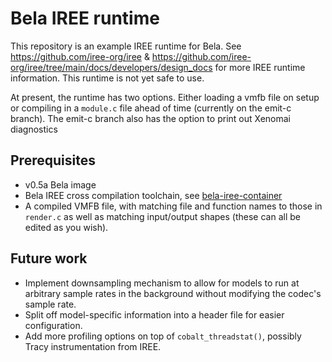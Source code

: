 # Bela IREE runtime

This repository is an example IREE runtime for Bela. See https://github.com/iree-org/iree & https://github.com/iree-org/iree/tree/main/docs/developers/design_docs for more IREE runtime information. This runtime is not yet safe to use.

At present, the runtime has two options. Either loading a vmfb file on setup or compiling in a `module.c` file ahead of time (currently on the emit-c branch). The emit-c branch also has the option to print out Xenomai diagnostics

## Prerequisites

- v0.5a Bela image
- Bela IREE cross compilation toolchain, see [bela-iree-container](https://github.com/ezrapierce000/bela-iree-container)
- A compiled VMFB file, with matching file and function names to those in `render.c` as well as matching input/output shapes (these can all be edited as you wish).

## Future work

- Implement downsampling mechanism to allow for models to run at arbitrary sample rates in the background without modifying the codec's sample rate.
- Split off model-specific information into a header file for easier configuration.
- Add more profiling options on top of `cobalt_threadstat()`, possibly Tracy instrumentation from IREE.

